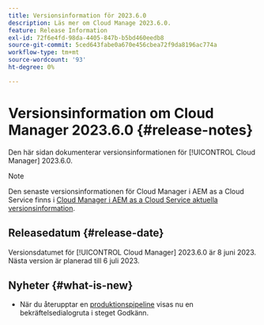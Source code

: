 ```yaml
---
title: Versionsinformation för 2023.6.0
description: Läs mer om Cloud Manage 2023.6.0.
feature: Release Information
exl-id: 72f6e4fd-98da-4405-847b-b5bd460eedb8
source-git-commit: 5ced643fabe0a670e456cbea72f9da8196ac774a
workflow-type: tm+mt
source-wordcount: '93'
ht-degree: 0%

---
```


# Versionsinformation om Cloud Manager 2023.6.0 {#release-notes}

Den här sidan dokumenterar versionsinformationen för [!UICONTROL Cloud Manager] 2023.6.0.

>[!NOTE]
>
>Den senaste versionsinformationen för Cloud Manager i AEM as a Cloud Service finns i [Cloud Manager i AEM as a Cloud Service aktuella versionsinformation](https://experienceleague.adobe.com/en/docs/experience-manager-cloud-service/content/release-notes/cloud-manager/current).

## Releasedatum {#release-date}

Versionsdatumet för [!UICONTROL Cloud Manager] 2023.6.0 är 8 juni 2023. Nästa version är planerad till 6 juli 2023.

## Nyheter {#what-is-new}

* När du återupptar en [produktionspipeline](/help/using/production-pipelines.md) visas nu en bekräftelsedialogruta i steget Godkänn.
